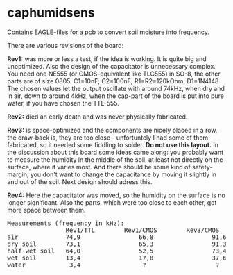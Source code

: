 caphumidsens
============
Contains EAGLE-files for a pcb to convert soil moisture into frequency.

There are various revisions of the board:

<b>Rev1:</b> was more or less a test, if the idea is working. It is quite big and unoptimized. Also the design of the capacitator is unnecessary complex.<br>
You need one NE555 (or CMOS-equivalent like TLC555) in SO-8, the other parts are of size 0805. C1=10nF; C2=100nF; R1=R2=120kOhm; D1=1N4148<br>
The chosen values let the output oscillate with around 74kHz, when dry and in air, down to around 4kHz, when the cap-part of the board is put into pure water, if you have chosen the TTL-555.

<b>Rev2:</b> died an early death and was never physically fabricated.

<b>Rev3:</b> is space-optimized and the components are nicely placed in a row, the draw-back is, they are too close - unfortuntely I had some of them fabricated, so it needed some fiddling to solder. <b>Do not use this layout.</b> In the discussion about this board some ideas came along: you probably want to measure the humidity in the middle of the soil, at least not directly on the surface, where it varies most. And there should be some kind of safety-margin, you don't want to change the capacitance by moving it slightly in and out of the soil. Next design should adress this.

<b>Rev4:</b> Here the capacitator was moved, so the humidity on the surface is no longer significant. Also the parts, which were too close to each other, got more space between them.



<pre>Measurements (frequency in kHz):
                Rev1/TTL        Rev1/CMOS        Rev3/CMOS
air             74,9                66,8                91,6
dry soil        73,1                65,3                91,3
half-wet soil   64,0                52,5                73,4
wet soil        13,4                17,8                37,6
water            3,4                 ?                   ?</pre>